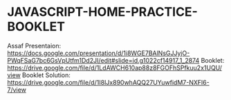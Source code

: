 # JAVASCRIPT-HOME-PRACTICE-BOOKLET
Assaf Presentaion: https://docs.google.com/presentation/d/1i8WGE7BAlNsGJJyjO-PWqFSaG7bc6GsVpUtfm1Dd2JI/edit#slide=id.g1022cf14917_1_2874
Booklet: https://drive.google.com/file/d/1LdAWCH610ap88z8FGOFhSPfkuu2x1UQU/view
Booklet Solution: https://drive.google.com/file/d/1I8IJx890whAQQ27UYuwfidM7-NXFl6-7/view
